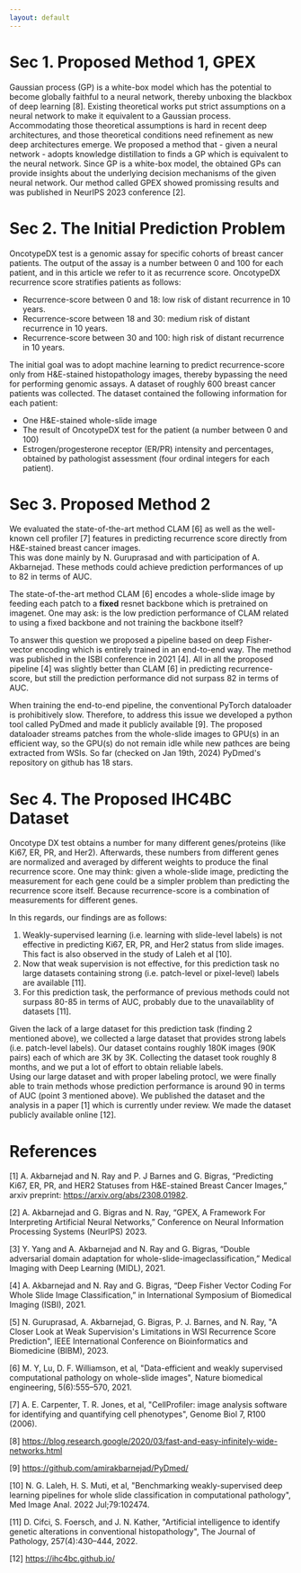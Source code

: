 ```yaml
---
layout: default
---
```


# Sec 1. Proposed Method 1, GPEX
Gaussian process (GP) is a white-box model which has the potential to become globally faithful to a neural network, 
thereby unboxing the blackbox of deep learning [8]. 
Existing theoretical works put strict assumptions on a neural network to make it equivalent to a Gaussian process.
Accommodating those theoretical assumptions is hard in recent deep architectures, and those theoretical conditions need refinement as new deep architectures emerge.
We proposed a method that - given a neural network - adopts knowledge distillation to finds a GP which is equivalent to the neural network.
Since GP is a white-box model, the obtained GPs can provide insights about the underlying decision mechanisms of the given neural network. 
Our method called GPEX showed promissing results and was published in NeurIPS 2023 conference [2].

# Sec 2. The Initial Prediction Problem
OncotypeDX test is a genomic assay for specific cohorts of breast cancer patients. 
The output of the assay is a number between 0 and 100 for each patient, and in this article we refer to it as
recurrence score.
OncotypeDX recurrence score stratifies patients as follows:
- Recurrence-score between 0 and 18: low risk of distant recurrence in 10 years.
- Recurrence-score between 18 and 30: medium risk of distant recurrence in 10 years.
- Recurrence-score between 30 and 100: high risk of distant recurrence in 10 years.

The initial goal was to adopt machine learning to predict recurrence-score only from H&E-stained 
histopathology images, thereby bypassing the need for performing genomic assays. 
A dataset of roughly 600 breast cancer patients was collected.
The dataset contained the following information for each patient:
- One H&E-stained whole-slide image
- The result of OncotypeDX test for the patient (a number between 0 and 100)
- Estrogen/progesterone receptor (ER/PR) intensity and percentages, obtained by pathologist assessment (four ordinal integers for each patient). 

# Sec 3. Proposed Method 2
We evaluated the state-of-the-art method CLAM [6] as well as the well-known cell profiler [7] features in predicting recurrence score directly from H&E-stained breast cancer images.    
This was done mainly by N. Guruprasad and with participation of A. Akbarnejad.
These methods could achieve prediction performances of up to 82 in terms of AUC.


The state-of-the-art method CLAM [6] encodes a whole-slide image by feeding each patch to a **fixed** resnet backbone which is pretrained on imagenet.
One may ask: is the low prediction performance of CLAM related to using a fixed backbone and not training the backbone itself?


To answer this question we proposed a pipeline based on deep Fisher-vector encoding which is entirely trained in an end-to-end way.
The method was published in the ISBI conference in 2021 [4]. 
All in all the proposed pipeline [4] was slightly better than CLAM [6] in predicting recurrence-score, but still the prediction performance did not surpass 82 in terms of AUC.

When training the end-to-end pipeline, the conventional PyTorch dataloader is prohibitively slow.
Therefore, to address this issue we developed a python tool called PyDmed and made it publicly available [9].
The proposed dataloader streams patches from the whole-slide images to GPU(s) in an efficient way, so the GPU(s) do not remain idle while new pathces are being extracted from WSIs.
So far (checked on Jan 19th, 2024) PyDmed's repository on github has 18 stars.   


# Sec 4. The Proposed IHC4BC Dataset
Oncotype DX test obtains a number for many different genes/proteins (like Ki67, ER, PR, and Her2).
Afterwards, these numbers from different genes are normalized and averaged by different weights to produce the final recurrence score.
One may think: given a whole-slide image, predicting the measurement for each gene could be a simpler problem than predicting the recurrence score itself.
Because recurrence-score is a combination of measurements for different genes.

In this regards, our findings are as follows:
1. Weakly-supervised learning (i.e. learning with slide-level labels) is not effective in predicting Ki67, ER, PR, and Her2 status from slide images.
This fact is also observed in the study of Laleh et al [10].
2. Now that weak supervision is not effective, for this prediction task no large datasets containing strong (i.e. patch-level or pixel-level) labels are available [11].   
3. For this prediction task, the performance of previous methods could not surpass 80-85 in terms of AUC, probably due to the unavailablity of datasets [11]. 

Given the lack of a large dataset for this prediction task (finding 2 mentioned above), we collected a large dataset that provides strong labels (i.e. patch-level labels).
Our dataset contains roughly 180K images (90K pairs) each of which are 3K by 3K.
Collecting the dataset took roughly 8 months, and we put a lot of effort to obtain reliable labels.  
Using our large dataset and with proper labeling protocl, we were finally able to train methods whose prediction performance is around 90 in terms of AUC (point 3 mentioned above).
We published the dataset and the analysis in a paper [1] which is currently under review.
We made the dataset publicly available online [12].  

# References
[1] A. Akbarnejad and N. Ray and P. J Barnes and G. Bigras,
 “Predicting Ki67, ER, PR, and HER2 Statuses from H&E-stained Breast Cancer Images,” arxiv preprint: https://arxiv.org/abs/2308.01982.


[2] A. Akbarnejad and G. Bigras and N. Ray, “GPEX, A Framework For Interpreting Artificial Neural Networks,” Conference on Neural Information Processing Systems (NeurIPS) 2023.


[3] Y. Yang and A. Akbarnejad and N. Ray and G. Bigras, “Double adversarial domain adaptation for whole-slide-imageclassification,” Medical Imaging with Deep Learning (MIDL), 2021.


[4] A. Akbarnejad and N. Ray and G. Bigras, “Deep Fisher Vector Coding For Whole Slide Image Classification,” in International Symposium of Biomedical Imaging (ISBI), 2021.


[5] N. Guruprasad, A. Akbarnejad, G. Bigras, P. J. Barnes, and N. Ray, "A Closer Look at Weak Supervision's Limitations in WSI Recurrence Score Prediction", IEEE International Conference on Bioinformatics and Biomedicine
(BIBM), 2023.


[6] M. Y, Lu, D. F. Williamson, et al, "Data-efficient and weakly supervised computational pathology on
whole-slide images", Nature biomedical engineering, 5(6):555–570, 2021.


[7] A. E. Carpenter, T. R. Jones, et al, "CellProfiler: image analysis software for identifying and quantifying cell phenotypes", Genome Biol 7, R100 (2006). 


[8] https://blog.research.google/2020/03/fast-and-easy-infinitely-wide-networks.html


[9] https://github.com/amirakbarnejad/PyDmed/


[10] N. G. Laleh, H. S. Muti, et al, "Benchmarking weakly-supervised deep learning pipelines for whole slide classification in computational pathology", Med Image Anal. 2022 Jul;79:102474.


[11] D. Cifci, S. Foersch, and J. N. Kather, "Artificial intelligence to identify genetic alterations in conventional histopathology", The Journal of Pathology, 257(4):430–444, 2022.


[12] https://ihc4bc.github.io/


